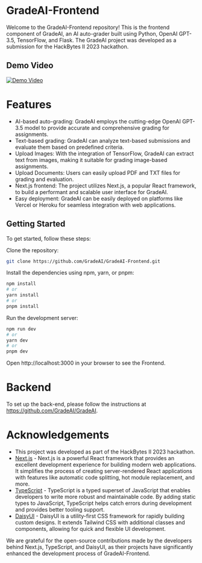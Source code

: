 # GradeAI-Frontend

Welcome to the GradeAI-Frontend repository! This is the frontend component of GradeAI, an AI auto-grader built using Python, OpenAI GPT-3.5, TensorFlow, and Flask. The GradeAI project was developed as a submission for the HackBytes II 2023 hackathon.

## Demo Video

[![Demo Video](http://img.youtube.com/vi/ol1-vmbqTZo/0.jpg)](http://www.youtube.com/watch?v=ol1-vmbqTZo)

# Features

- AI-based auto-grading: GradeAI employs the cutting-edge OpenAI GPT-3.5 model to provide accurate and comprehensive grading for assignments.
- Text-based grading: GradeAI can analyze text-based submissions and evaluate them based on predefined criteria.
- Upload Images: With the integration of TensorFlow, GradeAI can extract text from images, making it suitable for grading image-based assignments.
- Upload Documents: Users can easily upload PDF and TXT files for grading and evaluation.
- Next.js frontend: The project utilizes Next.js, a popular React framework, to build a performant and scalable user interface for GradeAI.
- Easy deployment: GradeAI can be easily deployed on platforms like Vercel or Heroku for seamless integration with web applications.

## Getting Started

To get started, follow these steps:

Clone the repository:

```bash
git clone https://github.com/GradeAI/GradeAI-Frontend.git
```

Install the dependencies using npm, yarn, or pnpm:

```bash
npm install
# or
yarn install
# or
pnpm install
```

Run the development server:

```bash
npm run dev
# or
yarn dev
# or
pnpm dev
```

Open http://localhost:3000 in your browser to see the Frontend.

# Backend

To set up the back-end, please follow the instructions at https://github.com/GradeAI/GradeAI.

# Acknowledgements

- This project was developed as part of the HackBytes II 2023 hackathon.
- [Next.js](https://nextjs.org/) - Next.js is a powerful React framework that provides an excellent development experience for building modern web applications. It simplifies the process of creating server-rendered React applications with features like automatic code splitting, hot module replacement, and more.
- [TypeScript](https://www.typescriptlang.org/) - TypeScript is a typed superset of JavaScript that enables developers to write more robust and maintainable code. By adding static types to JavaScript, TypeScript helps catch errors during development and provides better tooling support.
- [DaisyUI](https://daisyui.com/) - DaisyUI is a utility-first CSS framework for rapidly building custom designs. It extends Tailwind CSS with additional classes and components, allowing for quick and flexible UI development.

We are grateful for the open-source contributions made by the developers behind Next.js, TypeScript, and DaisyUI, as their projects have significantly enhanced the development process of GradeAI-Frontend.
